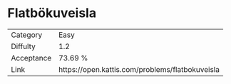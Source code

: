# Flatbökuveisla

<table>
    <tr>
        <td>Category</td>
        <td>Easy</td>
    </tr>
    <tr>
        <td>Diffulty</td>
        <td>1.2</td>
    </tr>
    <tr>
        <td>Acceptance</td>
        <td>73.69 %</td>
    </tr>
    <tr>
        <td>Link</td>
        <td>https://open.kattis.com/problems/flatbokuveisla</td>
    </tr>
</table>